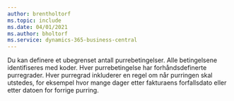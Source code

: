 ```yaml
---
author: brentholtorf
ms.topic: include
ms.date: 04/01/2021
ms.author: bholtorf
ms.service: dynamics-365-business-central
---
```

Du kan definere et ubegrenset antall purrebetingelser. Alle betingelsene identifiseres med koder. Hver purrebetingelse har forhåndsdefinerte purregrader. Hver purregrad inkluderer en regel om når purringen skal utstedes, for eksempel hvor mange dager etter fakturaens forfallsdato eller etter datoen for forrige purring.

